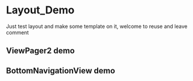 # Layout_Demo
Just test layout and make some template on it, welcome to reuse and leave comment

## ViewPager2 demo

## BottomNavigationView demo
